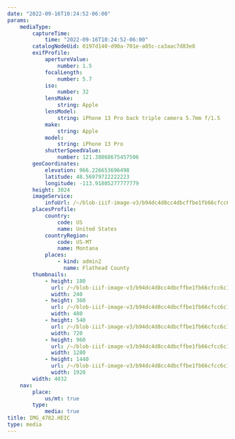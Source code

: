 ```yaml
---
date: "2022-09-16T10:24:52-06:00"
params:
    mediaType:
        captureTime:
            time: "2022-09-16T10:24:52-06:00"
        catalogNodeUid: 0197d140-d90a-701e-a05c-ca3aac7d83e8
        exifProfile:
            apertureValue:
                number: 1.5
            focalLength:
                number: 5.7
            iso:
                number: 32
            lensMake:
                string: Apple
            lensModel:
                string: iPhone 13 Pro back triple camera 5.7mm f/1.5
            make:
                string: Apple
            model:
                string: iPhone 13 Pro
            shutterSpeedValue:
                number: 121.38868675457506
        geoCoordinates:
            elevation: 966.226653696498
            latitude: 48.56979722222223
            longitude: -113.91805277777779
        height: 3024
        imageService:
            infoUrl: /~/blob-iiif-image-v3/b94dc4d8cc4dbcffbe1fb66cfcc6c17e0651c1211b78c08773a36c2397111e12/info.json
        placesProfile:
            country:
                code: US
                name: United States
            countryRegion:
                code: US-MT
                name: Montana
            places:
                - kind: admin2
                  name: Flathead County
        thumbnails:
            - height: 180
              url: /~/blob-iiif-image-v3/b94dc4d8cc4dbcffbe1fb66cfcc6c17e0651c1211b78c08773a36c2397111e12/full/240%2C180/0/default.jpg
              width: 240
            - height: 360
              url: /~/blob-iiif-image-v3/b94dc4d8cc4dbcffbe1fb66cfcc6c17e0651c1211b78c08773a36c2397111e12/full/480%2C360/0/default.jpg
              width: 480
            - height: 540
              url: /~/blob-iiif-image-v3/b94dc4d8cc4dbcffbe1fb66cfcc6c17e0651c1211b78c08773a36c2397111e12/full/720%2C540/0/default.jpg
              width: 720
            - height: 960
              url: /~/blob-iiif-image-v3/b94dc4d8cc4dbcffbe1fb66cfcc6c17e0651c1211b78c08773a36c2397111e12/full/1280%2C960/0/default.jpg
              width: 1280
            - height: 1440
              url: /~/blob-iiif-image-v3/b94dc4d8cc4dbcffbe1fb66cfcc6c17e0651c1211b78c08773a36c2397111e12/full/1920%2C1440/0/default.jpg
              width: 1920
        width: 4032
    nav:
        place:
            us/mt: true
        type:
            media: true
title: IMG_4782.HEIC
type: media
---
```

